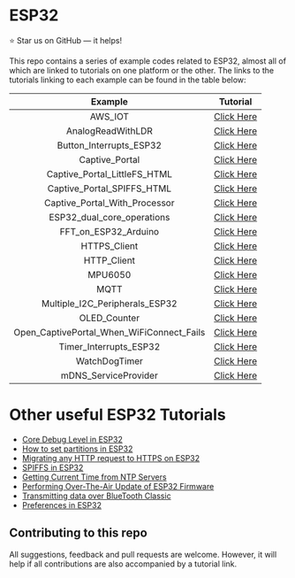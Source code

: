 # ESP32

:star: Star us on GitHub — it helps!  

This repo contains a series of example codes related to ESP32, almost all of which are linked to tutorials on one platform or the other. The links to the tutorials linking to each example can be found in the table below:


| Example | Tutorial |
| :---: | :---:  |
| AWS_IOT | [Click Here](https://iotespresso.com/how-to-connect-esp32-to-aws-iot-core/) |
| AnalogReadWithLDR | [Click Here](https://www.tutorialspoint.com/esp32_for_iot/interfacing_esp32_with_analog_sensors.htm) |
| Button_Interrupts_ESP32 | [Click Here](https://iotespresso.com/button-external-interrupts-with-esp32/) |
| Captive_Portal | [Click Here](https://iotespresso.com/create-captive-portal-using-esp32/) |
| Captive_Portal_LittleFS_HTML | [Click Here](https://iotespresso.com/esp32-captive-portal-fetching-html-using-littlefs/) |
| Captive_Portal_SPIFFS_HTML | [Click Here](https://iotespresso.com/esp32-captive-portal-fetching-html-from-spiffs/) |
| Captive_Portal_With_Processor | [Click Here](https://iotespresso.com/display-dynamic-webpages-with-esp32/) |
| ESP32_dual_core_operations | [Click Here](https://www.tutorialspoint.com/esp32_for_iot/esp32_for_iot_setting_up_rtos_for_dual_core_and_multi_threaded_operation.htm) |
| FFT_on_ESP32_Arduino | [Click Here](https://medium.com/swlh/how-to-perform-fft-onboard-esp32-and-get-both-frequency-and-amplitude-45ec5712d7da) |
| HTTPS_Client | [Click Here](https://www.tutorialspoint.com/esp32_for_iot/esp32_for_iot_transmitting_data_over_wifi_using_https.htm) |
| HTTP_Client | [Click Here](https://www.tutorialspoint.com/esp32_for_iot/esp32_for_iot_transmitting_data_over_wifi_using_http.htm) |
| MPU6050 | [Click Here](https://www.tutorialspoint.com/esp32_for_iot/interfacing_esp32_with_mpu6050.htm) |
| MQTT | [Click Here](https://www.tutorialspoint.com/esp32_for_iot/esp32_for_iot_transmitting_data_over_wifi_using_mqtt.htm) |
| Multiple_I2C_Peripherals_ESP32 | [Click Here](https://iotespresso.com/multiple-i2c-peripherals-with-esp32/) |
| OLED_Counter | [Click Here](https://www.tutorialspoint.com/esp32_for_iot/interfacing_oled_display_with_esp32.htm) |
| Open_CaptivePortal_When_WiFiConnect_Fails | [Click Here](https://iotespresso.com/esp32-launch-captive-portal-only-if-wifi-connect-fails/) |
| Timer_Interrupts_ESP32 | [Click Here](https://iotespresso.com/timer-interrupts-with-esp32/) |
| WatchDogTimer | [Click Here](https://iotespresso.com/create-custom-watchdog-timer-in-esp32/) |
| mDNS_ServiceProvider | [Click Here](https://iotespresso.com/how-to-discover-esp32-service-over-mdns/) |

# Other useful ESP32 Tutorials
- [Core Debug Level in ESP32](https://iotespresso.com/core-debug-level-in-esp32/)
- [How to set partitions in ESP32](https://iotespresso.com/how-to-set-partitions-in-esp32/)
- [Migrating any HTTP request to HTTPS on ESP32](https://medium.com/@sanghviyash6/migrating-any-http-request-to-https-on-esp32-5545a6de7845)
- [SPIFFS in ESP32](https://www.tutorialspoint.com/esp32_for_iot/esp32_for_iot_spiffs_storage.htm)
- [Getting Current Time from NTP Servers](https://www.tutorialspoint.com/esp32_for_iot/esp32_for_iot_getting_current_time_using_ntp_client.htm)
- [Performing Over-The-Air Update of ESP32 Firmware](https://www.tutorialspoint.com/esp32_for_iot/performing_the_over_the_air_update_of_esp32_firmware.htm)
- [Transmitting data over BlueTooth Classic](https://www.tutorialspoint.com/esp32_for_iot/esp32_for_iot_transmitting_data_over_bluetooth.htm)
- [Preferences in ESP32](https://www.tutorialspoint.com/esp32_for_iot/esp32_for_iot_preferences.htm)



## Contributing to this repo
All suggestions, feedback and pull requests are welcome. However, it will help if all contributions are also accompanied by a tutorial link.

